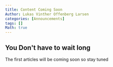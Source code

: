 ```yaml
---
title: Content Coming Soon
Author: Lukas Vinther Offenberg Larsen
categories: [Announcements]
tags: []
Math: true
---
```


## You Don't have to wait long

The first articles will be coming soon so stay tuned
